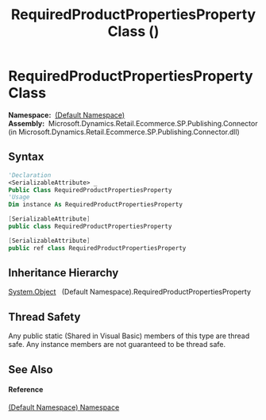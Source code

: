 ﻿---
title: RequiredProductPropertiesProperty Class ()
TOCTitle: RequiredProductPropertiesProperty Class
ms:assetid: T:RequiredProductPropertiesProperty
ms:mtpsurl: https://technet.microsoft.com/en-us/library/requiredproductpropertiesproperty(v=AX.60)
ms:contentKeyID: 65317042
ms.date: 05/18/2015
mtps_version: v=AX.60
f1_keywords:
- RequiredProductPropertiesProperty
dev_langs:
- CSharp
- C++
- VB
---

# RequiredProductPropertiesProperty Class

**Namespace:**  [(Default Namespace)](default-namespace-namespace.md)  
**Assembly:**  Microsoft.Dynamics.Retail.Ecommerce.SP.Publishing.Connector (in Microsoft.Dynamics.Retail.Ecommerce.SP.Publishing.Connector.dll)

## Syntax

``` vb
'Declaration
<SerializableAttribute> _
Public Class RequiredProductPropertiesProperty
'Usage
Dim instance As RequiredProductPropertiesProperty
```

``` csharp
[SerializableAttribute]
public class RequiredProductPropertiesProperty
```

``` c++
[SerializableAttribute]
public ref class RequiredProductPropertiesProperty
```

## Inheritance Hierarchy

[System.Object](https://technet.microsoft.com/en-us/library/e5kfa45b\(v=ax.60\))  
  (Default Namespace).RequiredProductPropertiesProperty  

## Thread Safety

Any public static (Shared in Visual Basic) members of this type are thread safe. Any instance members are not guaranteed to be thread safe.

## See Also

#### Reference

[(Default Namespace) Namespace](default-namespace-namespace.md)


